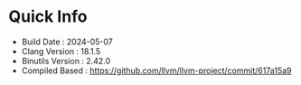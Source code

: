 # Quick Info
* Build Date : 2024-05-07
* Clang Version : 18.1.5
* Binutils Version : 2.42.0
* Compiled Based : https://github.com/llvm/llvm-project/commit/617a15a9
